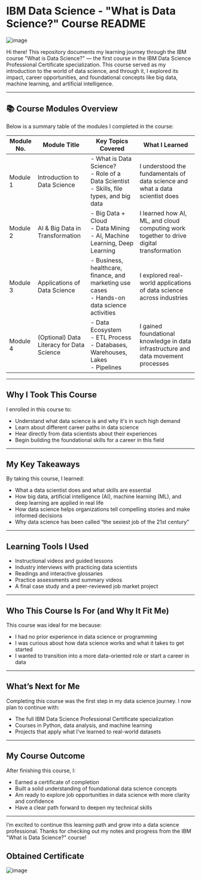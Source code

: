 # IBM Data Science - "What is Data Science?" Course README

![image](https://github.com/user-attachments/assets/a1094bec-81e7-47a6-8087-e947c74d108c)


Hi there! This repository documents my learning journey through the IBM course "What is Data Science?" — the first course in the IBM Data Science Professional Certificate specialization. This course served as my introduction to the world of data science, and through it, I explored its impact, career opportunities, and foundational concepts like big data, machine learning, and artificial intelligence.

---

## 📚 Course Modules Overview

Below is a summary table of the modules I completed in the course:

| Module No. | Module Title                              | Key Topics Covered                                                                                      | What I Learned                                                                                     |
|------------|-------------------------------------------|----------------------------------------------------------------------------------------------------------|-----------------------------------------------------------------------------------------------------|
| Module 1   | Introduction to Data Science              | - What is Data Science? <br> - Role of a Data Scientist <br> - Skills, file types, and big data          | I understood the fundamentals of data science and what a data scientist does                      |
| Module 2   | AI & Big Data in Transformation           | - Big Data + Cloud <br> - Data Mining <br> - AI, Machine Learning, Deep Learning                         | I learned how AI, ML, and cloud computing work together to drive digital transformation            |
| Module 3   | Applications of Data Science              | - Business, healthcare, finance, and marketing use cases <br> - Hands-on data science activities         | I explored real-world applications of data science across industries                               |
| Module 4   | (Optional) Data Literacy for Data Science | - Data Ecosystem <br> - ETL Process <br> - Databases, Warehouses, Lakes <br> - Pipelines                 | I gained foundational knowledge in data infrastructure and data movement processes                 |

---

## Why I Took This Course

I enrolled in this course to:

- Understand what data science is and why it's in such high demand
- Learn about different career paths in data science
- Hear directly from data scientists about their experiences
- Begin building the foundational skills for a career in this field

---

## My Key Takeaways

By taking this course, I learned:

- What a data scientist does and what skills are essential
- How big data, artificial intelligence (AI), machine learning (ML), and deep learning are applied in real life
- How data science helps organizations tell compelling stories and make informed decisions
- Why data science has been called “the sexiest job of the 21st century”

---

## Learning Tools I Used

- Instructional videos and guided lessons
- Industry interviews with practicing data scientists
- Readings and interactive glossaries
- Practice assessments and summary videos
- A final case study and a peer-reviewed job market project

---

## Who This Course Is For (and Why It Fit Me)

This course was ideal for me because:

- I had no prior experience in data science or programming
- I was curious about how data science works and what it takes to get started
- I wanted to transition into a more data-oriented role or start a career in data

---

## What’s Next for Me

Completing this course was the first step in my data science journey. I now plan to continue with:

- The full IBM Data Science Professional Certificate specialization
- Courses in Python, data analysis, and machine learning
- Projects that apply what I’ve learned to real-world datasets

---

## My Course Outcome

After finishing this course, I:

- Earned a certificate of completion
- Built a solid understanding of foundational data science concepts
- Am ready to explore job opportunities in data science with more clarity and confidence
- Have a clear path forward to deepen my technical skills

---

I’m excited to continue this learning path and grow into a data science professional. Thanks for checking out my notes and progress from the IBM "What is Data Science?" course!

## Obtained Certificate

![image](https://github.com/user-attachments/assets/3947e3f0-36e7-48b2-bb9a-f3ac854174ee)


